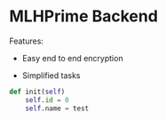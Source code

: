 # MLHPrime Backend

Features:

* Easy end to end encryption

* Simplified tasks


```python
def init(self)
    self.id = 0
    self.name = test
```